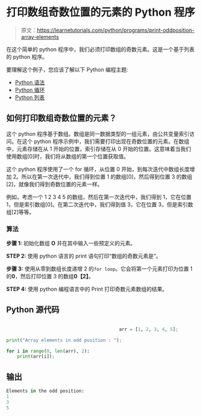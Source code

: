 # 打印数组奇数位置的元素的 Python 程序

> 原文：<https://learnetutorials.com/python/programs/print-oddposition-array-elements>

在这个简单的 python 程序中，我们必须打印数组的奇数元素。这是一个基于列表的 python 程序。

要理解这个例子，您应该了解以下 Python 编程主题:

*   [Python 语法](../../python/syntax-comments "Python Syntax")
*   [Python 循环](../../python/python-loop-tutorials "Loops in Python")
*   [Python 列表](../../python/python-lists "Python list or array")

## 如何打印数组奇数位置的元素？

这个 python 程序基于数组。数组是同一数据类型的一组元素，由公共变量索引访问。在这个 python 程序示例中，我们需要打印出现在奇数位置的元素。在数组中，元素存储在从 1 开始的位置，索引存储在从 0 开始的位置。这意味着当我们使用数组[0]时，我们将从数组的第一个位置获取值。

这个 python 程序使用了一个 for 循环，从位置 0 开始，到每次迭代中数组长度增加 2。所以在第一次迭代中，我们得到位置 1 的数组[0]，然后得到位置 3 的数组[2]，就像我们得到奇数位置的元素一样。

例如，考虑一个 1 2 3 4 5 的数组，然后在第一次迭代中，我们得到 1，它在位置 1，但是索引数组[0]。在第二次迭代中，我们得到值 3，它在位置 3，但是索引数组[2]等等。

### 算法

**步骤 1:** 初始化数组 **O** 并在其中输入一些预定义的元素。

**STEP 2:** 使用 python 语言的 print 语句打印“数组的奇数元素是”。

**步骤 3:** 使用从零到数组长度递增 2 的`for loop`。它会将第一个元素打印为位置 1 的**0**，然后打印位置 3 的数组**0【2】**。

**STEP 4:** 使用 python 编程语言中的 Print 打印奇数元素数组的结果。

## Python 源代码

```py

                                          arr = [1, 2, 3, 4, 5];     

print("Array elements in odd position : ");    

for i in range(0, len(arr), 2):    
    print(arr[i]); 

```

## 输出

```py
Elements in the odd position:
1
3
5 
```